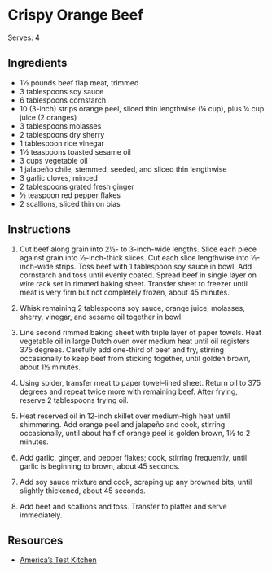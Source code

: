 # Crispy Orange Beef

Serves: 4

## Ingredients

* 1½ pounds beef flap meat, trimmed
* 3 tablespoons soy sauce
* 6 tablespoons cornstarch
* 10 (3-inch) strips orange peel, sliced thin lengthwise (¼ cup), plus ¼ cup juice (2 oranges)
* 3 tablespoons molasses
* 2 tablespoons dry sherry
* 1 tablespoon rice vinegar
* 1½ teaspoons toasted sesame oil
* 3 cups vegetable oil
* 1 jalapeño chile, stemmed, seeded, and sliced thin lengthwise
* 3 garlic cloves, minced
* 2 tablespoons grated fresh ginger
* ½ teaspoon red pepper flakes
* 2 scallions, sliced thin on bias

## Instructions

1. Cut beef along grain into 2½- to 3-inch-wide lengths. Slice each piece against grain into ½-inch-thick slices. Cut each slice lengthwise into ½-inch-wide strips. Toss beef with 1 tablespoon soy sauce in bowl. Add cornstarch and toss until evenly coated. Spread beef in single layer on wire rack set in rimmed baking sheet. Transfer sheet to freezer until meat is very firm but not completely frozen, about 45 minutes.

2. Whisk remaining 2 tablespoons soy sauce, orange juice, molasses, sherry, vinegar, and sesame oil together in bowl.

3. Line second rimmed baking sheet with triple layer of paper towels. Heat vegetable oil in large Dutch oven over medium heat until oil registers 375 degrees. Carefully add one-third of beef and fry, stirring occasionally to keep beef from sticking together, until golden brown, about 1½ minutes.

4. Using spider, transfer meat to paper towel–lined sheet. Return oil to 375 degrees and repeat twice more with remaining beef. After frying, reserve 2 tablespoons frying oil.

4. Heat reserved oil in 12-inch skillet over medium-high heat until shimmering. Add orange peel and jalapeño and cook, stirring occasionally, until about half of orange peel is golden brown, 1½ to 2 minutes.

5. Add garlic, ginger, and ­pepper flakes; cook, stirring frequently, until garlic is beginning to brown, about 45 seconds.

6. Add soy sauce mixture and cook, scraping up any browned bits, until slightly thickened, about 45 seconds.

7. Add beef and scallions and toss. Transfer to platter and serve immediately.

## Resources

* [America’s Test Kitchen](https://www.americastestkitchen.com/recipes/7271-crispy-orange-beef)
